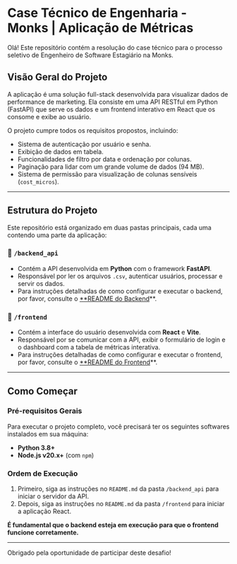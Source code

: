 # Case Técnico de Engenharia - Monks | Aplicação de Métricas

Olá! Este repositório contém a resolução do case técnico para o processo seletivo de Engenheiro de Software Estagiário na Monks.

## Visão Geral do Projeto

A aplicação é uma solução full-stack desenvolvida para visualizar dados de performance de marketing. Ela consiste em uma API RESTful em Python (FastAPI) que serve os dados e um frontend interativo em React que os consome e exibe ao usuário.

O projeto cumpre todos os requisitos propostos, incluindo:
- Sistema de autenticação por usuário e senha.
- Exibição de dados em tabela.
- Funcionalidades de filtro por data e ordenação por colunas.
- Paginação para lidar com um grande volume de dados (94 MB).
- Sistema de permissão para visualização de colunas sensíveis (`cost_micros`).

---

## Estrutura do Projeto

Este repositório está organizado em duas pastas principais, cada uma contendo uma parte da aplicação:

### 📁 `/backend_api`
- Contém a API desenvolvida em **Python** com o framework **FastAPI**.
- Responsável por ler os arquivos `.csv`, autenticar usuários, processar e servir os dados.
- Para instruções detalhadas de como configurar e executar o backend, por favor, consulte o [**README do Backend](./backend_api/README.md)**.

### 📁 `/frontend`
- Contém a interface do usuário desenvolvida com **React** e **Vite**.
- Responsável por se comunicar com a API, exibir o formulário de login e o dashboard com a tabela de métricas interativa.
- Para instruções detalhadas de como configurar e executar o frontend, por favor, consulte o [**README do Frontend](./frontend/README.md)**.

---

## Como Começar

### Pré-requisitos Gerais
Para executar o projeto completo, você precisará ter os seguintes softwares instalados em sua máquina:
- **Python 3.8+**
- **Node.js v20.x+** (com `npm`)

### Ordem de Execução
1.  Primeiro, siga as instruções no `README.md` da pasta `/backend_api` para iniciar o servidor da API.
2.  Depois, siga as instruções no `README.md` da pasta `/frontend` para iniciar a aplicação React.

**É fundamental que o backend esteja em execução para que o frontend funcione corretamente.**

---

Obrigado pela oportunidade de participar deste desafio!